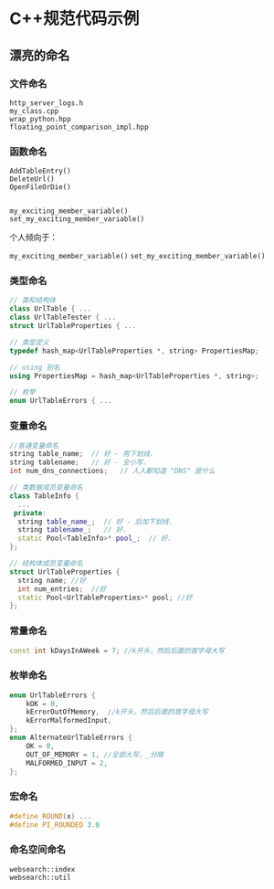 # C++规范代码示例

## 漂亮的命名

### 文件命名

```
http_server_logs.h
my_class.cpp
wrap_python.hpp
floating_point_comparison_impl.hpp
```

### 函数命名

```
AddTableEntry()
DeleteUrl()
OpenFileOrDie()


my_exciting_member_variable()
set_my_exciting_member_variable()
```

个人倾向于：

`my_exciting_member_variable()`
`set_my_exciting_member_variable()`

### 类型命名

```c++
// 类和结构体
class UrlTable { ...
class UrlTableTester { ...
struct UrlTableProperties { ...

// 类型定义
typedef hash_map<UrlTableProperties *, string> PropertiesMap;

// using 别名
using PropertiesMap = hash_map<UrlTableProperties *, string>;

// 枚举
enum UrlTableErrors { ...
```

### 变量命名

```c++
//普通变量命名
string table_name;  // 好 - 用下划线.
string tablename;   // 好 - 全小写.
int num_dns_connections;   // 人人都知道 "DNS" 是什么
```

```c++
// 类数据成员变量命名
class TableInfo {
  ...
 private:
  string table_name_;  // 好 - 后加下划线.
  string tablename_;   // 好.
  static Pool<TableInfo>* pool_;  // 好.
};
```

```c++
// 结构体成员变量命名
struct UrlTableProperties {
  string name; //好
  int num_entries;  //好
  static Pool<UrlTableProperties>* pool; //好
};
```

### 常量命名

```c++
const int kDaysInAWeek = 7; //k开头，然后后面的首字母大写
```

### 枚举命名

```c++
enum UrlTableErrors {
    kOK = 0, 
    kErrorOutOfMemory,  //k开头，然后后面的首字母大写
    kErrorMalformedInput,
};
enum AlternateUrlTableErrors {
    OK = 0,
    OUT_OF_MEMORY = 1, //全部大写，_分隔
    MALFORMED_INPUT = 2,
};
```

### 宏命名

```c++
#define ROUND(x) ...
#define PI_ROUNDED 3.0
```

### 命名空间命名

```
websearch::index
websearch::util
```

